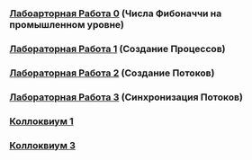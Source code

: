 ### [Лабоарторная Работа 0](https://github.com/nrashchynski/new-repo) (Числа Фибоначчи на промышленном уровне)
### [Лабораторная Работа 1](https://github.com/nrashchynski/OSLab1) (Создание Процессов)
### [Лабораторная Работа 2](https://github.com/nrashchynski/OSLab2) (Создание Потоков)
### [Лабораторная Работа 3](https://github.com/nrashchynski/OSLab3) (Синхронизация Потоков)
### [Коллоквиум 1](https://github.com/nrashchynski/OS_KR)
### [Коллоквиум 3](https://github.com/nrashchynski/OS_KR3)

